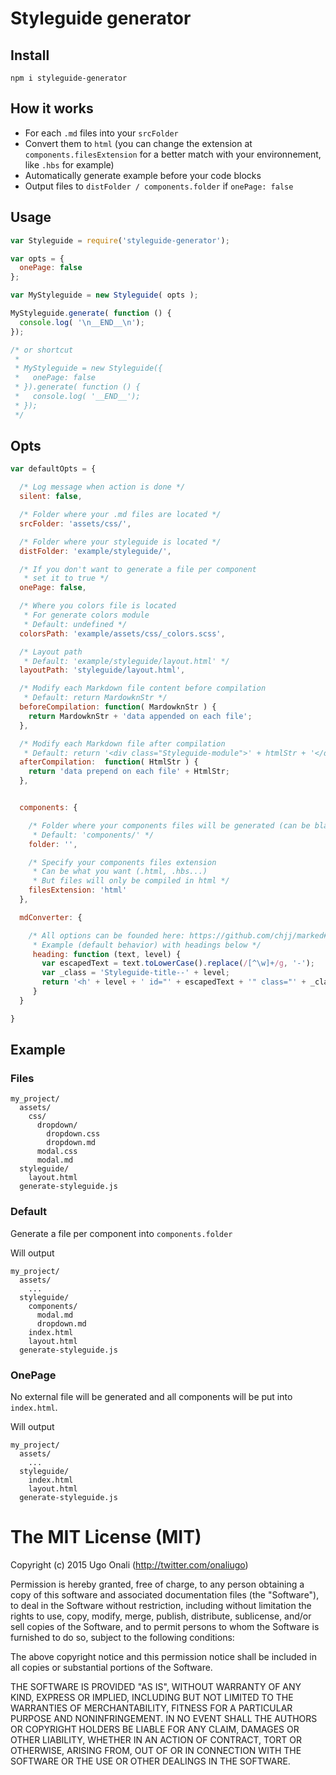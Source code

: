 # Styleguide generator

## Install
```
npm i styleguide-generator
```



## How it works

- For each `.md` files into your `srcFolder`
- Convert them to `html` (you can change the extension at `components.filesExtension` for a better match with your environnement, like `.hbs` for example)
- Automatically generate example before your code blocks
- Output files to `distFolder / components.folder` if `onePage: false`



## Usage

```js
var Styleguide = require('styleguide-generator');

var opts = {
  onePage: false
};

var MyStyleguide = new Styleguide( opts );

MyStyleguide.generate( function () {
  console.log( '\n__END__\n');
});

/* or shortcut
 *
 * MyStyleguide = new Styleguide({
 *   onePage: false
 * }).generate( function () {
 *   console.log( '__END__');
 * });
 */
```



## Opts

```js
var defaultOpts = {

  /* Log message when action is done */
  silent: false,

  /* Folder where your .md files are located */
  srcFolder: 'assets/css/',

  /* Folder where your styleguide is located */
  distFolder: 'example/styleguide/',

  /* If you don't want to generate a file per component
   * set it to true */
  onePage: false,

  /* Where you colors file is located
   * For generate colors module
   * Default: undefined */
  colorsPath: 'example/assets/css/_colors.scss',

  /* Layout path
   * Default: 'example/styleguide/layout.html' */
  layoutPath: 'styleguide/layout.html',

  /* Modify each Markdown file content before compilation
   * Default: return MardowknStr */
  beforeCompilation: function( MardowknStr ) {
    return MardowknStr + 'data appended on each file';
  },

  /* Modify each Markdown file after compilation
   * Default: return '<div class="Styleguide-module">' + htmlStr + '</div>'; */
  afterCompilation:  function( HtmlStr ) {
    return 'data prepend on each file' + HtmlStr;
  },


  components: {

    /* Folder where your components files will be generated (can be blank)
     * Default: 'components/' */
    folder: '',

    /* Specify your components files extension
     * Can be what you want (.html, .hbs...)
     * But files will only be compiled in html */
    filesExtension: 'html'
  },

  mdConverter: {

    /* All options can be founded here: https://github.com/chjj/marked#block-level-renderer-methods
     * Example (default behavior) with headings below */
     heading: function (text, level) {
       var escapedText = text.toLowerCase().replace(/[^\w]+/g, '-');
       var _class = 'Styleguide-title--' + level;
       return '<h' + level + ' id="' + escapedText + '" class="' + _class + '">' + text + '</h' + level + '>';
     }
  }

}
```

## Example

### Files

```
my_project/
  assets/
    css/
      dropdown/
        dropdown.css
        dropdown.md
      modal.css
      modal.md
  styleguide/
    layout.html
  generate-styleguide.js
```


### Default

Generate a file per component into `components.folder`

Will output

```
my_project/
  assets/
    ...
  styleguide/
    components/
      modal.md
      dropdown.md
    index.html
    layout.html
  generate-styleguide.js
```


### OnePage

No external file will be generated and all components will be put into `index.html`.

Will output

```
my_project/
  assets/
    ...
  styleguide/
    index.html
    layout.html
  generate-styleguide.js
```



# The MIT License (MIT)

Copyright (c) 2015 Ugo Onali (http://twitter.com/onaliugo)

Permission is hereby granted, free of charge, to any person obtaining a copy
of this software and associated documentation files (the "Software"), to deal
in the Software without restriction, including without limitation the rights
to use, copy, modify, merge, publish, distribute, sublicense, and/or sell
copies of the Software, and to permit persons to whom the Software is
furnished to do so, subject to the following conditions:

The above copyright notice and this permission notice shall be included in
all copies or substantial portions of the Software.

THE SOFTWARE IS PROVIDED "AS IS", WITHOUT WARRANTY OF ANY KIND, EXPRESS OR
IMPLIED, INCLUDING BUT NOT LIMITED TO THE WARRANTIES OF MERCHANTABILITY,
FITNESS FOR A PARTICULAR PURPOSE AND NONINFRINGEMENT. IN NO EVENT SHALL THE
AUTHORS OR COPYRIGHT HOLDERS BE LIABLE FOR ANY CLAIM, DAMAGES OR OTHER
LIABILITY, WHETHER IN AN ACTION OF CONTRACT, TORT OR OTHERWISE, ARISING FROM,
OUT OF OR IN CONNECTION WITH THE SOFTWARE OR THE USE OR OTHER DEALINGS IN
THE SOFTWARE.
